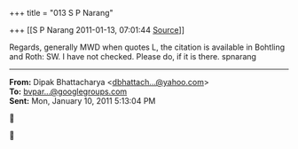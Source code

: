 +++
title = "013 S P Narang"

+++
[[S P Narang	2011-01-13, 07:01:44 [Source](https://groups.google.com/g/bvparishat/c/QqnLmPZFyqk)]]



Regards, generally MWD when quotes L, the citation is available in Bohtling and Roth: SW. I have not checked. Please do, if it is there. spnarang  

  

------------------------------------------------------------------------

**From:** Dipak Bhattacharya \<[dbhattach...@yahoo.com]()\>  
**To:** [bvpar...@googlegroups.com]()  
**Sent:** Mon, January 10, 2011 5:13:04 PM





